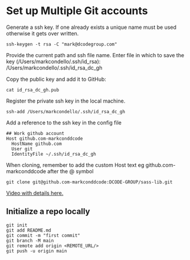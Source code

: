
# Set up Multiple Git accounts 

Generate a ssh key. If one already exists a unique name must be used otherwise it gets over written.

`ssh-keygen -t rsa -C "mark@dcodegroup.com"`

Provide the current path and ssh file name.
Enter file in which to save the key (/Users/markcondello/.ssh/id_rsa): /Users/markcondello/.ssh/id_rsa_dc_gh

Copy the public key and add it to GitHub:

`cat id_rsa_dc_gh.pub`

Register the private ssh key in the local machine.

`ssh-add /Users/markcondello/.ssh/id_rsa_dc_gh`

Add a reference to the ssh key in the config file
```
## Work github account
Host github.com-markconddcode
  HostName github.com
  User git
  IdentityFile ~/.ssh/id_rsa_dc_gh
```

When cloning, remember to add the custom Host text eg github.com-markconddcode after the @ symbol

`git clone git@github.com-markconddcode:DCODE-GROUP/sass-lib.git`

[Video with details here.](https://www.youtube.com/watch?v=ap56ivm0dhw)

## Initialize a repo locally
```
git init
git add README.md
git commit -m "first commit"
git branch -M main
git remote add origin <REMOTE_URL/>
git push -u origin main
```
